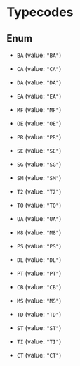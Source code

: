 

# Typecodes

## Enum


* `BA` (value: `"BA"`)

* `CA` (value: `"CA"`)

* `DA` (value: `"DA"`)

* `EA` (value: `"EA"`)

* `MF` (value: `"MF"`)

* `OE` (value: `"OE"`)

* `PR` (value: `"PR"`)

* `SE` (value: `"SE"`)

* `SG` (value: `"SG"`)

* `SM` (value: `"SM"`)

* `T2` (value: `"T2"`)

* `TO` (value: `"TO"`)

* `UA` (value: `"UA"`)

* `M8` (value: `"M8"`)

* `PS` (value: `"PS"`)

* `DL` (value: `"DL"`)

* `PT` (value: `"PT"`)

* `CB` (value: `"CB"`)

* `MS` (value: `"MS"`)

* `TD` (value: `"TD"`)

* `ST` (value: `"ST"`)

* `TI` (value: `"TI"`)

* `CT` (value: `"CT"`)



